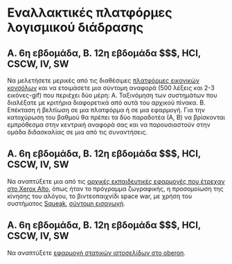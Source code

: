 # Εναλλακτικές πλατφόρμες λογισμικού διάδρασης

## Α. 6η εβδομάδα, Β. 12η εβδομάδα $$$, HCI, CSCW, IV, SW

Να μελετήσετε μερικές από τις διαθέσιμες [πλατφόρμες εικονικών κονσόλων](https://github.com/paladin-t/fantasy) και να ετοιμάσετε μια σύντομη αναφορά (500 λέξεις και 2-3 εικόνες-gif) που περιέχει δύο μέρη: Α. Ταξινόμηση των συστημάτων που διαλέξατε με κριτήρια διαφορετικά από αυτά του αρχικού πίνακα. Β. Επέκταση ή βελτίωση σε μια πλατφόρμα ή σε μια εφαρμογή. Για την κατοχύρωση του βαθμού θα πρέπει τα δύο παραδοτέα (Α, Β) να βρίσκονται εμπρόθεσμα στην κεντρική αναφορά σας και να παρουσιαστούν στην ομάδα διδασκαλίας σε μια από τις συναντήσεις.

## Α. 6η εβδομάδα, Β. 12η εβδομάδα $$$, HCI, CSCW, IV, SW

Να αναπτύξετε μια από τις [αρχικές εκπαιδευτικές εφαρμογές που έτρεχαν στο Xerox Alto](http://worrydream.com/EarlyHistoryOfSmalltalk/#smalltalkAndChildren), όπως ήταν το πρόγραμμα ζωγραφικής, η προσομοίωση της κίνησης του αλόγου, το βιντεοπαιχνίδι space war, με χρήση του συστήματος [Squeak](https://squeak.org), [σύντομη εισαγωγή](https://www.cl.cam.ac.uk/teaching/2002/CompProgLangs/smalltalk.html).

## Α. 6η εβδομάδα, Β. 12η εβδομάδα $$$, HCI, CSCW, IV, SW

Να αναπτύξετε [εφαρμογή στατικών ιστοσελίδων στο oberon](http://people.inf.ethz.ch/wirth/ProjectOberon/index.html).

